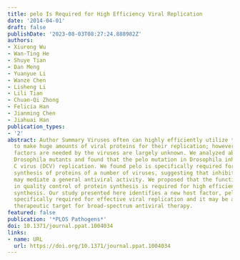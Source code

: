 ```yaml
---
title: pelo Is Required for High Efficiency Viral Replication
date: '2014-04-01'
draft: false
publishDate: '2023-08-03T08:27:24.888982Z'
authors:
- Xiurong Wu
- Wan-Ting He
- Shuye Tian
- Dan Meng
- Yuanyue Li
- Wanze Chen
- Lisheng Li
- Lili Tian
- Chuan-Qi Zhong
- Felicia Han
- Jianming Chen
- Jiahuai Han
publication_types:
- '2'
abstract: Author Summary Viruses often can highly efficiently utilize the host system
  to make huge amounts of viral proteins for their replication; however, which host
  factors are needed by the viruses are largely unknown. We analyzed about one hundred
  Drosophila mutants and found that the pelo mutation in Drosophila inhibited Drosophila
  C virus (DCV) replication. We found pelo is specifically required for high efficiency
  synthesis of proteins of a number of viruses, suggesting that inhibition of pelo
  may mediate a general antiviral activity. We proposed that the function of pelo
  in quality control of protein synthesis is required for high efficiency viral protein
  synthesis. Our study presented here identifies a new host factor, pelo, that is
  specifically required for effective viral replication and it may be a new potential
  therapeutic target for broad-spectrum antiviral therapy.
featured: false
publication: '*PLOS Pathogens*'
doi: 10.1371/journal.ppat.1004034
links:
- name: URL
  url: https://doi.org/10.1371/journal.ppat.1004034
---
```


